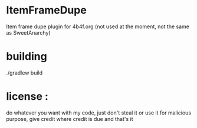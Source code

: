 # ItemFrameDupe
Item frame dupe plugin for 4b4f.org (not used at the moment, not the same as SweetAnarchy)

# building
./gradlew build

# license :
do whatever you want with my code, just don't steal it or use it for malicious purpose, give credit where credit is due and that's it
